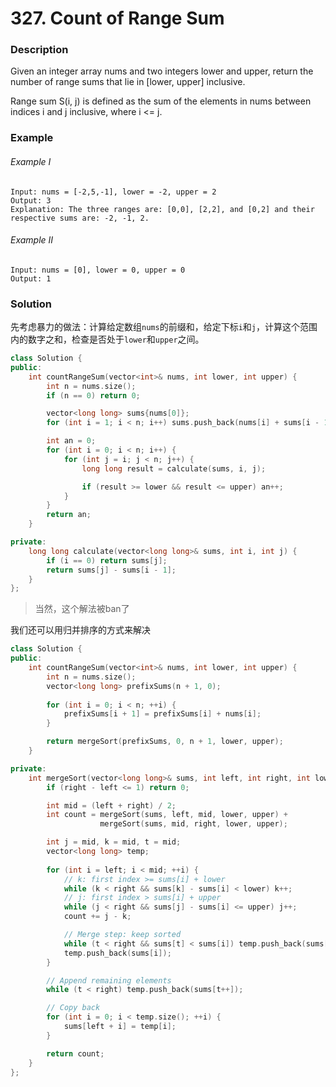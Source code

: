 # 327. Count of Range Sum

### Description

Given an integer array nums and two integers lower and upper, return the number of range sums that lie in [lower, upper] inclusive.

Range sum S(i, j) is defined as the sum of the elements in nums between indices i and j inclusive, where i <= j.

### Example 

###### Example I

```
Input: nums = [-2,5,-1], lower = -2, upper = 2
Output: 3
Explanation: The three ranges are: [0,0], [2,2], and [0,2] and their respective sums are: -2, -1, 2.
```

###### Example II

```
Input: nums = [0], lower = 0, upper = 0
Output: 1
```

### Solution

先考虑暴力的做法：计算给定数组`nums`的前缀和，给定下标`i`和`j`，计算这个范围内的数字之和，检查是否处于`lower`和`upper`之间。

```c++
class Solution {
public:
    int countRangeSum(vector<int>& nums, int lower, int upper) {
        int n = nums.size();
        if (n == 0) return 0;

        vector<long long> sums{nums[0]};
        for (int i = 1; i < n; i++) sums.push_back(nums[i] + sums[i - 1]);

        int an = 0;
        for (int i = 0; i < n; i++) {
            for (int j = i; j < n; j++) {
                long long result = calculate(sums, i, j);

                if (result >= lower && result <= upper) an++;
            }
        }
        return an;
    }

private:
    long long calculate(vector<long long>& sums, int i, int j) {
        if (i == 0) return sums[j];
        return sums[j] - sums[i - 1];
    }
};
```

> 当然，这个解法被ban了

我们还可以用归并排序的方式来解决

```c++
class Solution {
public:
    int countRangeSum(vector<int>& nums, int lower, int upper) {
        int n = nums.size();
        vector<long long> prefixSums(n + 1, 0);
        
        for (int i = 0; i < n; ++i) {
            prefixSums[i + 1] = prefixSums[i] + nums[i];
        }

        return mergeSort(prefixSums, 0, n + 1, lower, upper);
    }

private:
    int mergeSort(vector<long long>& sums, int left, int right, int lower, int upper) {
        if (right - left <= 1) return 0;

        int mid = (left + right) / 2;
        int count = mergeSort(sums, left, mid, lower, upper) +
                    mergeSort(sums, mid, right, lower, upper);

        int j = mid, k = mid, t = mid;
        vector<long long> temp;
        
        for (int i = left; i < mid; ++i) {
            // k: first index >= sums[i] + lower
            while (k < right && sums[k] - sums[i] < lower) k++;
            // j: first index > sums[i] + upper
            while (j < right && sums[j] - sums[i] <= upper) j++;
            count += j - k;

            // Merge step: keep sorted
            while (t < right && sums[t] < sums[i]) temp.push_back(sums[t++]);
            temp.push_back(sums[i]);
        }

        // Append remaining elements
        while (t < right) temp.push_back(sums[t++]);

        // Copy back
        for (int i = 0; i < temp.size(); ++i) {
            sums[left + i] = temp[i];
        }

        return count;
    }
};
```
